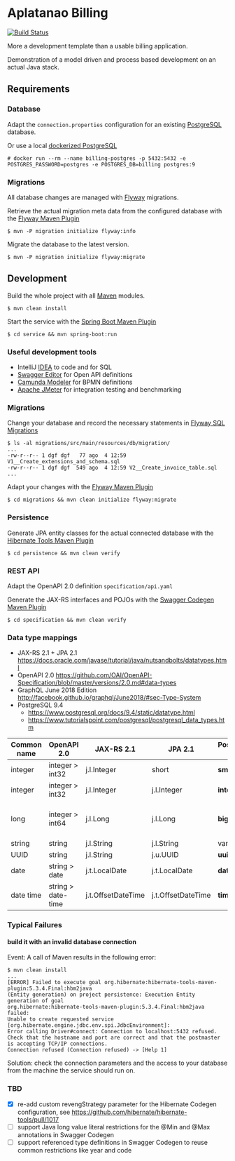 # Aplatanao Billing

[![Build Status](https://travis-ci.org/dgf/billing.svg?branch=master)](https://travis-ci.org/dgf/billing)

More a development template than a usable billing application.

Demonstration of a model driven and process based development on an actual Java stack.

## Requirements

### Database

Adapt the `connection.properties` configuration for an existing [PostgreSQL] database.

Or use a local [dockerized PostgreSQL]

    # docker run --rm --name billing-postgres -p 5432:5432 -e POSTGRES_PASSWORD=postgres -e POSTGRES_DB=billing postgres:9

### Migrations

All database changes are managed with [Flyway] migrations.

Retrieve the actual migration meta data from the configured database with the [Flyway Maven Plugin]

    $ mvn -P migration initialize flyway:info

Migrate the database to the latest version.

    $ mvn -P migration initialize flyway:migrate

## Development

Build the whole project with all [Maven] modules.

    $ mvn clean install

Start the service with the [Spring Boot Maven Plugin]

    $ cd service && mvn spring-boot:run

### Useful development tools

- IntelliJ [IDEA] to code and for SQL
- [Swagger Editor] for Open API definitions
- [Camunda Modeler] for BPMN definitions
- [Apache JMeter] for integration testing and benchmarking

### Migrations

Change your database and record the necessary statements in [Flyway SQL Migrations]

    $ ls -al migrations/src/main/resources/db/migration/
    ...
    -rw-r--r-- 1 dgf dgf   77 ago  4 12:59 V1__Create_extensions_and_schema.sql
    -rw-r--r-- 1 dgf dgf  549 ago  4 12:59 V2__Create_invoice_table.sql
    ...

Adapt your changes with the [Flyway Maven Plugin]

    $ cd migrations && mvn clean initialize flyway:migrate

### Persistence

Generate JPA entity classes for the actual connected database with the [Hibernate Tools Maven Plugin]

    $ cd persistence && mvn clean verify

### REST API

Adapt the OpenAPI 2.0 definition `specification/api.yaml`

Generate the JAX-RS interfaces and POJOs with the [Swagger Codegen Maven Plugin]

    $ cd specification && mvn clean verify

### Data type mappings

- JAX-RS 2.1 + JPA 2.1 https://docs.oracle.com/javase/tutorial/java/nutsandbolts/datatypes.html
- OpenAPI 2.0 https://github.com/OAI/OpenAPI-Specification/blob/master/versions/2.0.md#data-types
- GraphQL June 2018 Edition http://facebook.github.io/graphql/June2018/#sec-Type-System
- PostgreSQL 9.4
  - https://www.postgresql.org/docs/9.4/static/datatype.html
  - https://www.tutorialspoint.com/postgresql/postgresql_data_types.htm

| Common name | OpenAPI 2.0        | JAX-RS 2.1         | JPA 2.1            | PostgreSQL 9.4 | Restrictions                                          |
| ----------- | ------------------ | ------------------ | ------------------ | -------------- |------------------------------------------------------ |
| integer     | integer > int32    | j.l.Integer        | short              | **smallint**   | 2 bytes: -32768 to +32767                             |
| integer     | integer > int32    | j.l.Integer        | j.l.Integer        | **integer**    | 4 bytes: -2147483648 to +2147483647                   |
| long        | integer > int64    | j.l.Long           | j.l.Long           | **bigint**     | 8 bytes: -9223372036854775808 to +9223372036854775807 |
| string      | string             | j.l.String         | j.l.String         | varchar(**n**) | **n** characters                                      |
| UUID        | string             | j.l.String         | j.u.UUID           | **uuid**       | 16 bytes                                              |
| date        | string > date      | j.t.LocalDate      | j.t.LocalDate      | **date**       | 4713 BC to 5874897 AD                                 |
| date time   | string > date-time | j.t.OffsetDateTime | j.t.OffsetDateTime | **timestamp**  | 4713 BC	294276 AD 1 microsecond / 14 digits           |

### Typical Failures

#### build it with an invalid database connection

Event:
A call of Maven results in the following error:

    $ mvn clean install
    ...
    [ERROR] Failed to execute goal org.hibernate:hibernate-tools-maven-plugin:5.3.4.Final:hbm2java
    (Entity generation) on project persistence: Execution Entity generation of goal
    org.hibernate:hibernate-tools-maven-plugin:5.3.4.Final:hbm2java failed:
    Unable to create requested service [org.hibernate.engine.jdbc.env.spi.JdbcEnvironment]:
    Error calling Driver#connect: Connection to localhost:5432 refused.
    Check that the hostname and port are correct and that the postmaster is accepting TCP/IP connections.
    Connection refused (Connection refused) -> [Help 1]

Solution:
check the connection parameters and the access to your database from the machine the service should run on.

### TBD

- [x] re-add custom revengStrategy parameter for the Hibernate Codegen configuration, see https://github.com/hibernate/hibernate-tools/pull/1017
- [ ] support Java long value literal restrictions for the @Min and @Max annotations in Swagger Codegen
- [ ] support referenced type definitions in Swagger Codegen to reuse common restrictions like year and code

[Apache JMeter]: https://jmeter.apache.org/
[Camunda]: https://camunda.com/
[Camunda Modeler]: https://camunda.com/products/modeler/
[dockerized PostgreSQL]: https://hub.docker.com/_/postgres/
[Flyway]: https://flywaydb.org/
[Flyway Maven Plugin]: https://flywaydb.org/documentation/maven/
[Flyway SQL Migrations]: https://flywaydb.org/documentation/migrations#sql-based-migrations
[Hibernate Tools]: https://hibernate.org/tools/
[Hibernate Tools Maven Plugin]: https://github.com/hibernate/hibernate-tools/tree/master/maven
[IDEA]: https://www.jetbrains.com/idea/
[Maven]: https://maven.apache.org/
[PostgreSQL]: https://www.postgresql.org
[Spring Boot]: https://spring.io/projects/spring-boot
[Spring Boot Maven Plugin]: https://docs.spring.io/spring-boot/docs/current/reference/html/build-tool-plugins-maven-plugin.html
[Swagger Codegen Maven Plugin]: https://github.com/swagger-api/swagger-codegen/tree/master/modules/swagger-codegen-maven-plugin
[Swagger Editor]: https://editor.swagger.io/
